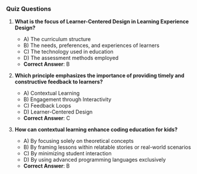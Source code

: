 ### Quiz Questions ###

1. **What is the focus of Learner-Centered Design in Learning Experience Design?**  
   - A) The curriculum structure  
   - B) The needs, preferences, and experiences of learners  
   - C) The technology used in education  
   - D) The assessment methods employed  
   - **Correct Answer**: B

2. **Which principle emphasizes the importance of providing timely and constructive feedback to learners?**  
   - A) Contextual Learning  
   - B) Engagement through Interactivity  
   - C) Feedback Loops  
   - D) Learner-Centered Design  
   - **Correct Answer**: C

3. **How can contextual learning enhance coding education for kids?**  
   - A) By focusing solely on theoretical concepts  
   - B) By framing lessons within relatable stories or real-world scenarios  
   - C) By minimizing student interaction  
   - D) By using advanced programming languages exclusively  
   - **Correct Answer**: B